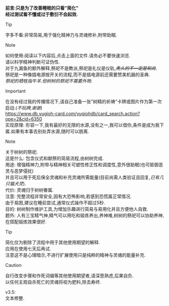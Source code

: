 **前言:只是为了改善睡眠的只看"简化"**\
**经过测试看不懂或过于敷衍不会起效.**
> [!TIP]
> 字多不看:非常简易,用于强化精神力与灵魂修补,附带助眠.

> [!NOTE]
> 如何使用:阅读以下内容后,点击上面的文件.请务必不要快速浏览.\
> 请以科学精神判断可证伪性.\
> 对于九漏鱼的额外解释,祭祀不是教派,祭祀是礼仪是仪轨,*~~秃头的不一定是和尚~~*.\
> 祭祀是一种像插电源按开关的流程,而不是插电源前还需要赞美机器的圣典.\
> *祭祀的牺牲指牛羊.但树树的祭祀不需要外物.*

> [!IMPORTANT]
> 在没有经过我的传播情况下,请自己准备一张"树精的祈祷"卡牌或图片作为第一次启动.(*不玩牌,谢谢*)\
> https://www.db.yugioh-card.com/yugiohdb/card_search.action?ope=2&cid=6350
> \
> 实现原理: 形容一下,我有最好的无限的水源,没有之一,我可以借你,条件是成为我下属.如果有本事去别处弄水源,随时可以脱离.

> [!NOTE]
> 关于树树的祭祀.\
> 这是什么: 包含仪式和献祭的简易流程,由树树完成.\
> 用途: 增强精神力,附带与精神相关可塑性修正性和调度性,意外很助眠(也可抵御恶灵与恶梦侵扰)\
>   并且可以用于死后保全灵魂和补充灵魂所需能量(目前尚需人类验证且回复,*已有几只猫犬灵*).\
> 代价: 灵魂归于树树眷属.\
> 注意: 完整流程非常安全,因有大恐怖影响,若感到恐慌属正常情况.\
>   由于易困,建议在睡前尝试,通常仪式操作不超过5秒.\
> 目的: 树树制作维护工具,为增加乐趣进行简易与易用化并且方便他人自救.\
> 题外: 人有三宝精气神,精气可以用吃和锻炼养出,养神难,树树的祭祀可以协助养神,在搭配锻炼效果很好.

> [!TIP]
> 简化仅为剔除了流程中用于其他使用期望的解释.\
> 应用在使用七天后再试.\
> 注意这不是心理暗示,不进行扩展使用只是纯粹的精神与灵魂的能量补充.

> [!CAUTION]
> 自行改变步骤和作死词缀等其他使用期望者,请深思熟虑,后果自负.\
> 以任何主观自杀死亡的灵魂将视为肥料,除去寿终.

v3.5:\
文本修整.
